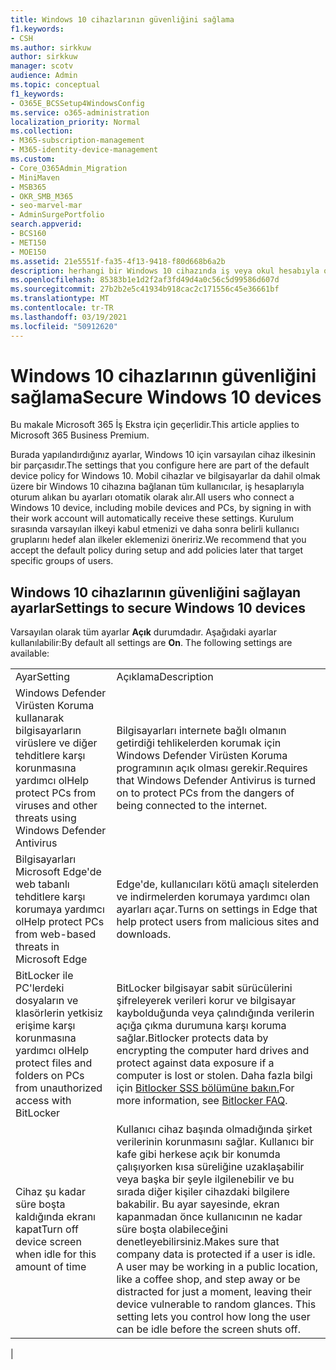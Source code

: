 ```yaml
---
title: Windows 10 cihazlarının güvenliğini sağlama
f1.keywords:
- CSH
ms.author: sirkkuw
author: sirkkuw
manager: scotv
audience: Admin
ms.topic: conceptual
f1_keywords:
- O365E_BCSSetup4WindowsConfig
ms.service: o365-administration
localization_priority: Normal
ms.collection:
- M365-subscription-management
- M365-identity-device-management
ms.custom:
- Core_O365Admin_Migration
- MiniMaven
- MSB365
- OKR_SMB_M365
- seo-marvel-mar
- AdminSurgePortfolio
search.appverid:
- BCS160
- MET150
- MOE150
ms.assetid: 21e5551f-fa35-4f13-9418-f80d668b6a2b
description: herhangi bir Windows 10 cihazında iş veya okul hesabıyla oturum açması üzerine, varsayılan cihaz ilkesi ayarlarını yapılandırma hakkında bilgi edinebilirsiniz.
ms.openlocfilehash: 85383b1e1d2f2af3fd49d4a0c56c5d99586d607d
ms.sourcegitcommit: 27b2b2e5c41934b918cac2c171556c45e36661bf
ms.translationtype: MT
ms.contentlocale: tr-TR
ms.lasthandoff: 03/19/2021
ms.locfileid: "50912620"
---
```

# <a name="secure-windows-10-devices"></a><span data-ttu-id="7033a-103">Windows 10 cihazlarının güvenliğini sağlama</span><span class="sxs-lookup"><span data-stu-id="7033a-103">Secure Windows 10 devices</span></span>

<span data-ttu-id="7033a-104">Bu makale Microsoft 365 İş Ekstra için geçerlidir.</span><span class="sxs-lookup"><span data-stu-id="7033a-104">This article applies to Microsoft 365 Business Premium.</span></span>

<span data-ttu-id="7033a-105">Burada yapılandırdığınız ayarlar, Windows 10 için varsayılan cihaz ilkesinin bir parçasıdır.</span><span class="sxs-lookup"><span data-stu-id="7033a-105">The settings that you configure here are part of the default device policy for Windows 10.</span></span> <span data-ttu-id="7033a-106">Mobil cihazlar ve bilgisayarlar da dahil olmak üzere bir Windows 10 cihazına bağlanan tüm kullanıcılar, iş hesaplarıyla oturum alıkan bu ayarları otomatik olarak alır.</span><span class="sxs-lookup"><span data-stu-id="7033a-106">All users who connect a Windows 10 device, including mobile devices and PCs, by signing in with their work account will automatically receive these settings.</span></span> <span data-ttu-id="7033a-107">Kurulum sırasında varsayılan ilkeyi kabul etmenizi ve daha sonra belirli kullanıcı gruplarını hedef alan ilkeler eklemenizi öneririz.</span><span class="sxs-lookup"><span data-stu-id="7033a-107">We recommend that you accept the default policy during setup and add policies later that target specific groups of users.</span></span>
  
## <a name="settings-to-secure-windows-10-devices"></a><span data-ttu-id="7033a-108">Windows 10 cihazlarının güvenliğini sağlayan ayarlar</span><span class="sxs-lookup"><span data-stu-id="7033a-108">Settings to secure Windows 10 devices</span></span>

<span data-ttu-id="7033a-p102">Varsayılan olarak tüm ayarlar **Açık** durumdadır. Aşağıdaki ayarlar kullanılabilir:</span><span class="sxs-lookup"><span data-stu-id="7033a-p102">By default all settings are **On**. The following settings are available:</span></span>
  
|||
|:-----|:-----|
|<span data-ttu-id="7033a-111">Ayar</span><span class="sxs-lookup"><span data-stu-id="7033a-111">Setting</span></span>  <br/> |<span data-ttu-id="7033a-112">Açıklama</span><span class="sxs-lookup"><span data-stu-id="7033a-112">Description</span></span>  <br/> |
|<span data-ttu-id="7033a-113">Windows Defender Virüsten Koruma kullanarak bilgisayarların virüslere ve diğer tehditlere karşı korunmasına yardımcı ol</span><span class="sxs-lookup"><span data-stu-id="7033a-113">Help protect PCs from viruses and other threats using Windows Defender Antivirus</span></span>  <br/> |<span data-ttu-id="7033a-114">Bilgisayarları internete bağlı olmanın getirdiği tehlikelerden korumak için Windows Defender Virüsten Koruma programının açık olması gerekir.</span><span class="sxs-lookup"><span data-stu-id="7033a-114">Requires that Windows Defender Antivirus is turned on to protect PCs from the dangers of being connected to the internet.</span></span>  <br/> |
|<span data-ttu-id="7033a-115">Bilgisayarları Microsoft Edge'de web tabanlı tehditlere karşı korumaya yardımcı ol</span><span class="sxs-lookup"><span data-stu-id="7033a-115">Help protect PCs from web-based threats in Microsoft Edge</span></span>  <br/> |<span data-ttu-id="7033a-116">Edge'de, kullanıcıları kötü amaçlı sitelerden ve indirmelerden korumaya yardımcı olan ayarları açar.</span><span class="sxs-lookup"><span data-stu-id="7033a-116">Turns on settings in Edge that help protect users from malicious sites and downloads.</span></span>  <br/> |
|<span data-ttu-id="7033a-117">BitLocker ile PC'lerdeki dosyaların ve klasörlerin yetkisiz erişime karşı korunmasına yardımcı ol</span><span class="sxs-lookup"><span data-stu-id="7033a-117">Help protect files and folders on PCs from unauthorized access with BitLocker</span></span>  <br/> |<span data-ttu-id="7033a-118">BitLocker bilgisayar sabit sürücülerini şifreleyerek verileri korur ve bilgisayar kaybolduğunda veya çalındığında verilerin açığa çıkma durumuna karşı koruma sağlar.</span><span class="sxs-lookup"><span data-stu-id="7033a-118">Bitlocker protects data by encrypting the computer hard drives and protect against data exposure if a computer is lost or stolen.</span></span> <span data-ttu-id="7033a-119">Daha fazla bilgi için [Bitlocker SSS bölümüne bakın.](/windows/security/information-protection/bitlocker/bitlocker-frequently-asked-questions)</span><span class="sxs-lookup"><span data-stu-id="7033a-119">For more information, see [Bitlocker FAQ](/windows/security/information-protection/bitlocker/bitlocker-frequently-asked-questions).</span></span>  <br/> |
|<span data-ttu-id="7033a-120">Cihaz şu kadar süre boşta kaldığında ekranı kapat</span><span class="sxs-lookup"><span data-stu-id="7033a-120">Turn off device screen when idle for this amount of time</span></span>  <br/> |<span data-ttu-id="7033a-p104">Kullanıcı cihaz başında olmadığında şirket verilerinin korunmasını sağlar. Kullanıcı bir kafe gibi herkese açık bir konumda çalışıyorken kısa süreliğine uzaklaşabilir veya başka bir şeyle ilgilenebilir ve bu sırada diğer kişiler cihazdaki bilgilere bakabilir. Bu ayar sayesinde, ekran kapanmadan önce kullanıcının ne kadar süre boşta olabileceğini denetleyebilirsiniz.</span><span class="sxs-lookup"><span data-stu-id="7033a-p104">Makes sure that company data is protected if a user is idle. A user may be working in a public location, like a coffee shop, and step away or be distracted for just a moment, leaving their device vulnerable to random glances. This setting lets you control how long the user can be idle before the screen shuts off.</span></span>  <br/> |
|